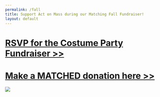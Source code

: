 ```yaml
---
permalink: /fall
title: Support Act on Mass during our Matching Fall Fundraiser!
layout: default
---
```

# [RSVP for the Costume Party Fundraiser >>](https://secure.everyaction.com/4j4CdUWKTkall1XPkQ-Pig2)

# [Make a MATCHED donation here >>](https://secure.actblue.com/donate/aom2023-fallfundraiser?refcode=call)

![](/img/editing-copy-of-aom-8.5-x-11-fundraiser-flyer.jpeg)